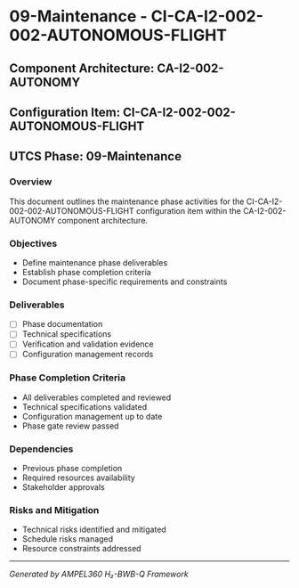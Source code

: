 # 09-Maintenance - CI-CA-I2-002-002-AUTONOMOUS-FLIGHT

## Component Architecture: CA-I2-002-AUTONOMY
## Configuration Item: CI-CA-I2-002-002-AUTONOMOUS-FLIGHT
## UTCS Phase: 09-Maintenance

### Overview
This document outlines the maintenance phase activities for the CI-CA-I2-002-002-AUTONOMOUS-FLIGHT configuration item within the CA-I2-002-AUTONOMY component architecture.

### Objectives
- Define maintenance phase deliverables
- Establish phase completion criteria
- Document phase-specific requirements and constraints

### Deliverables
- [ ] Phase documentation
- [ ] Technical specifications
- [ ] Verification and validation evidence
- [ ] Configuration management records

### Phase Completion Criteria
- All deliverables completed and reviewed
- Technical specifications validated
- Configuration management up to date
- Phase gate review passed

### Dependencies
- Previous phase completion
- Required resources availability
- Stakeholder approvals

### Risks and Mitigation
- Technical risks identified and mitigated
- Schedule risks managed
- Resource constraints addressed

---
*Generated by AMPEL360 H₂-BWB-Q Framework*
